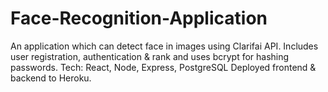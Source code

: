 # Face-Recognition-Application
An application which can detect face in images using Clarifai API.
Includes user registration, authentication & rank and uses bcrypt for hashing passwords.
Tech: React, Node, Express, PostgreSQL
Deployed frontend & backend to Heroku.
